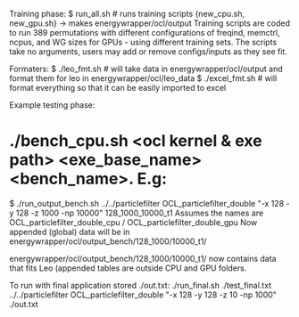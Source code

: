 Training phase:
$ run_all.sh # runs training scripts {new_cpu.sh, new_gpu.sh} -> makes energywrapper/ocl/output
Training scripts are coded to run 389 permutations with different configurations of freqind, memctrl, ncpus, and WG sizes for GPUs - using different training sets.
The scripts take no arguments, users may add or remove configs/inputs as they see fit.

Formaters:
$ ./leo_fmt.sh # will take data in energywrapper/ocl/output and format them for leo in energywrapper/ocl/leo_data
$ ./excel_fmt.sh # will format everything so that it can be easily imported to excel

Example testing phase:
# ./bench_cpu.sh <ocl kernel & exe path> <exe_base_name> <exe argument> <bench_name>. E.g:
$ ./run_output_bench.sh ../../particlefilter OCL_particlefilter_double "-x 128 -y 128 -z 1000 -np 10000" 128_1000_10000_t1
Assumes the names are OCL_particlefilter_double_cpu / OCL_particlefilter_double_gpu
Now appended (global) data will be in energywrapper/ocl/output_bench/128_1000/10000_t1/

energywrapper/ocl/output_bench/128_1000/10000_t1/ now contains data that fits Leo (appended tables are outside CPU and GPU folders.

To run with final application stored ./out.txt:
./run_final.sh ./test_final.txt ../../particlefilter OCL_particlefilter_double "-x 128 -y 128 -z 10 -np 1000" ./out.txt